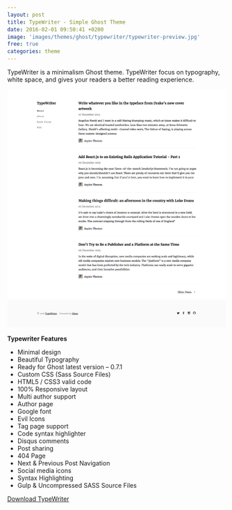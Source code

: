 ```yaml
---
layout: post
title: TypeWriter - Simple Ghost Theme
date: 2016-02-01 09:50:41 +0200
image: 'images/themes/ghost/typewriter/typewriter-preview.jpg'
free: true
categories: theme
---
```


TypeWriter is a minimalism Ghost theme. TypeWriter focus on typography, white space, and gives your readers a better reading experience.

![typewriter-ghost-full-preview](/images/themes/ghost/typewriter/typewriter-ghost-full-preview.png)

**Typewriter Features**

- Minimal design
- Beautiful Typography
- Ready for Ghost latest version – 0.7.1
- Custom CSS (Sass Source Files)
- HTML5 / CSS3 valid code
- 100% Responsive layout
- Multi author support
- Author page
- Google font
- Evil Icons
- Tag page support
- Code syntax highlighter
- Disqus comments
- Post sharing
- 404 Page
- Next &amp; Previous Post Navigation
- Social media icons
- Syntax Highlighting
- Gulp &amp; Uncompressed SASS Source Files

<a class="button button--success" href="https://github.com/aspirethemes/typewriter" target="_blank">Download TypeWriter</a>
